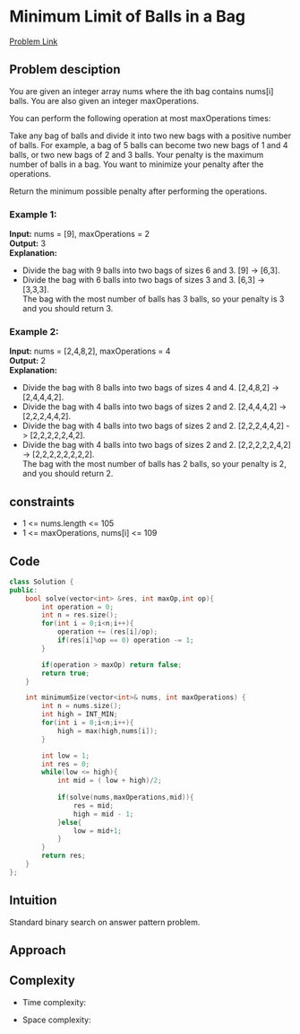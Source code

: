 # Minimum Limit of Balls in a Bag
[Problem Link](https://leetcode.com/problems/minimum-limit-of-balls-in-a-bag/)

## Problem desciption 
You are given an integer array nums where the ith bag contains nums[i] balls. You are also given an integer maxOperations.

You can perform the following operation at most maxOperations times:

Take any bag of balls and divide it into two new bags with a positive number of balls.
For example, a bag of 5 balls can become two new bags of 1 and 4 balls, or two new bags of 2 and 3 balls.
Your penalty is the maximum number of balls in a bag. You want to minimize your penalty after the operations.

Return the minimum possible penalty after performing the operations.

### Example 1:

**Input:** nums = [9], maxOperations = 2<br>
**Output:** 3<br>
**Explanation:** 
- Divide the bag with 9 balls into two bags of sizes 6 and 3. [9] -> [6,3].<br>
- Divide the bag with 6 balls into two bags of sizes 3 and 3. [6,3] -> [3,3,3].<br>
The bag with the most number of balls has 3 balls, so your penalty is 3 and you should return 3.<br>

### Example 2:

**Input:** nums = [2,4,8,2], maxOperations = 4<br>
**Output:** 2<br>
**Explanation:**
- Divide the bag with 8 balls into two bags of sizes 4 and 4. [2,4,8,2] -> [2,4,4,4,2].<br>
- Divide the bag with 4 balls into two bags of sizes 2 and 2. [2,4,4,4,2] -> [2,2,2,4,4,2].<br>
- Divide the bag with 4 balls into two bags of sizes 2 and 2. [2,2,2,4,4,2] -> [2,2,2,2,2,4,2].<br>
- Divide the bag with 4 balls into two bags of sizes 2 and 2. [2,2,2,2,2,4,2] -> [2,2,2,2,2,2,2,2].<br>
The bag with the most number of balls has 2 balls, so your penalty is 2, and you should return 2.<br>
 

## constraints
* 1 <= nums.length <= 105
* 1 <= maxOperations, nums[i] <= 109

## Code
```cpp
class Solution {
public:
    bool solve(vector<int> &res, int maxOp,int op){
        int operation = 0;
        int n = res.size();
        for(int i = 0;i<n;i++){
            operation += (res[i]/op);
            if(res[i]%op == 0) operation -= 1;
        }

        if(operation > maxOp) return false;
        return true;
    }

    int minimumSize(vector<int>& nums, int maxOperations) {
        int n = nums.size();
        int high = INT_MIN;
        for(int i = 0;i<n;i++){
            high = max(high,nums[i]);
        }

        int low = 1;
        int res = 0;
        while(low <= high){
            int mid = ( low + high)/2;
            
            if(solve(nums,maxOperations,mid)){
                res = mid;
                high = mid - 1;
            }else{
                low = mid+1;
            }
        }
        return res;
    }
};
```

## Intuition
Standard binary search on answer pattern problem. 

## Approach


## Complexity
- Time complexity:


- Space complexity:
